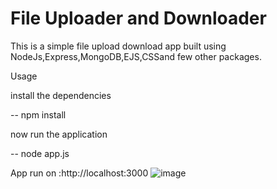 # File Uploader and Downloader
This is a simple file upload download app built using NodeJs,Express,MongoDB,EJS,CSSand few other packages.

Usage

install the dependencies

-- npm install

now run the application

-- node app.js

App run on :http://localhost:3000
![image](https://user-images.githubusercontent.com/63316309/150397706-6a5e4717-ace4-4d4e-8600-75ab834fd5b3.png)



